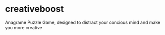 # creativeboost
Anagrame Puzzle Game, designed to distract your concious mind and make you more creative
